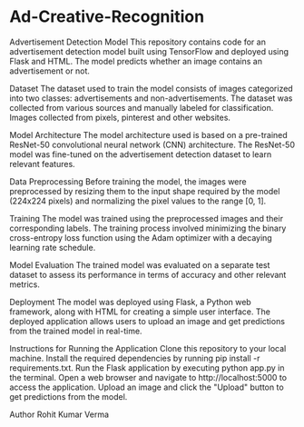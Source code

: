 # Ad-Creative-Recognition
Advertisement Detection Model
This repository contains code for an advertisement detection model built using TensorFlow and deployed using Flask and HTML. The model predicts whether an image contains an advertisement or not.

Dataset
The dataset used to train the model consists of images categorized into two classes: advertisements and non-advertisements. The dataset was collected from various sources and manually labeled for classification.
Images collected from pixels, pinterest and other websites.

Model Architecture
The model architecture used is based on a pre-trained ResNet-50 convolutional neural network (CNN) architecture. The ResNet-50 model was fine-tuned on the advertisement detection dataset to learn relevant features.

Data Preprocessing
Before training the model, the images were preprocessed by resizing them to the input shape required by the model (224x224 pixels) and normalizing the pixel values to the range [0, 1].

Training
The model was trained using the preprocessed images and their corresponding labels. The training process involved minimizing the binary cross-entropy loss function using the Adam optimizer with a decaying learning rate schedule.

Model Evaluation
The trained model was evaluated on a separate test dataset to assess its performance in terms of accuracy and other relevant metrics.

Deployment
The model was deployed using Flask, a Python web framework, along with HTML for creating a simple user interface. The deployed application allows users to upload an image and get predictions from the trained model in real-time.

Instructions for Running the Application
Clone this repository to your local machine.
Install the required dependencies by running pip install -r requirements.txt.
Run the Flask application by executing python app.py in the terminal.
Open a web browser and navigate to http://localhost:5000 to access the application.
Upload an image and click the "Upload" button to get predictions from the model.

Author
Rohit Kumar Verma 
